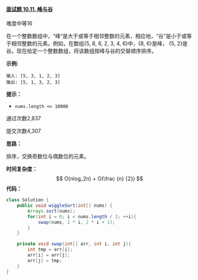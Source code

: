 #### [面试题 10.11. 峰与谷](https://leetcode-cn.com/problems/peaks-and-valleys-lcci/)

难度中等16

在一个整数数组中，“峰”是大于或等于相邻整数的元素，相应地，“谷”是小于或等于相邻整数的元素。例如，在数组{5, 8, 6, 2, 3, 4, 6}中，{8, 6}是峰， {5, 2}是谷。现在给定一个整数数组，将该数组按峰与谷的交替顺序排序。

**示例:**

```
输入: [5, 3, 1, 2, 3]
输出: [5, 1, 3, 2, 3]
```

**提示：**

- `nums.length <= 10000`

通过次数2,837

提交次数4,307



**思路：**

排序，交换奇数位与偶数位的元素。

**时间复杂度：**
$$
O(nlog_2n) + O(\frac {n} {2})
$$
**代码：**

```java
class Solution {
    public void wiggleSort(int[] nums) {
        Arrays.sort(nums);
        for(int i = 0; i < nums.length / 2; ++i){
            swap(nums, 2 * i, 2 * i + 1);
        }
    }

    private void swap(int[] arr, int i, int j){
        int tmp = arr[i];
        arr[i] = arr[j];
        arr[j] = tmp;
    }
}
```


